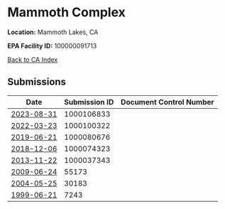 # Mammoth Complex

**Location:** Mammoth Lakes, CA

**EPA Facility ID:** 100000091713

[Back to CA Index](../../index.md)

## Submissions

| Date | Submission ID | Document Control Number |
|------|--------------|-------------------------|
| [2023-08-31](submissions/1000106833.md) | 1000106833 |  |
| [2022-03-23](submissions/1000100322.md) | 1000100322 |  |
| [2019-06-21](submissions/1000080676.md) | 1000080676 |  |
| [2018-12-06](submissions/1000074323.md) | 1000074323 |  |
| [2013-11-22](submissions/1000037343.md) | 1000037343 |  |
| [2009-06-24](submissions/55173.md) | 55173 |  |
| [2004-05-25](submissions/30183.md) | 30183 |  |
| [1999-06-21](submissions/7243.md) | 7243 |  |
